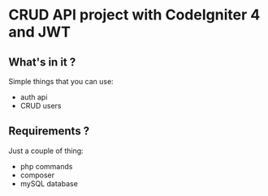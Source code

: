 # CRUD API project with CodeIgniter 4 and JWT

## What's in it ?
Simple things that you can use:
- auth api
- CRUD users

## Requirements ?
Just a couple of thing:
- php commands
- composer
- mySQL database